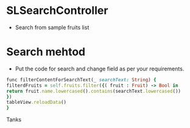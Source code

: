 # SLSearchController
- Search from sample fruits list


# Search mehtod

- Put the code for search and change field as per your requirements.

```ruby
func filterContentForSearchText(_ searchText: String) {
filterdFruits = self.fruits.filter({( fruit : Fruit) -> Bool in
return fruit.name.lowercased().contains(searchText.lowercased())
})
tableView.reloadData()
}
```

Tanks
